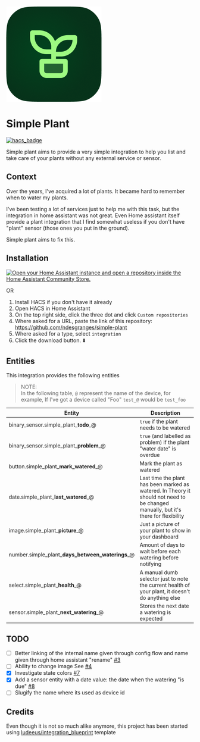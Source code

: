 
![Simple Plant Icon](custom_components/simple_plant/brands/icon/icon.png)
# Simple Plant

[![hacs_badge](https://img.shields.io/badge/HACS-Custom-41BDF5.svg?style=for-the-badge)](https://github.com/hacs/integration)

Simple plant aims to provide a very simple integration to help you list and take care of your plants without any external service or sensor.

## Context

Over the years, I've acquired a lot of plants. It became hard to remember when to water my plants.

I've been testing a lot of services just to help me with this task, but the integration in home assistant was not great. Even Home assistant itself provide a plant integration that I find somewhat useless if you don't have "plant" sensor (those ones you put in the ground).

Simple plant aims to fix this.

## Installation

[![Open your Home Assistant instance and open a repository inside the Home Assistant Community Store.](https://my.home-assistant.io/badges/hacs_repository.svg)](https://my.home-assistant.io/redirect/hacs_repository/?owner=ndesgranges&repository=simple-plant&category=integration)

OR

1. Install HACS if you don't have it already
2. Open HACS in Home Assistant
3. On the top right side, click the three dot and click `Custom repositories`
4. Where asked for a URL, paste the link of this repository:
https://github.com/ndesgranges/simple-plant
5. Where asked for a type, select `integration`
4. Click the download button. ⬇️


## Entities

This integration provides the following entities

> NOTE: \
> In the following table, `@` represent the name of the device, for example, If I've got a device called "Foo" `test_@` would be `test_foo`

| Entity | Description |
| ------ | ----------- |
| binary_sensor.simple_plant_**todo**_@            | `true` if the plant needs to be watered |
| binary_sensor.simple_plant_**problem**_@         | `true` (and labelled as problem) if the plant "water date" is overdue |
| button.simple_plant_**mark_watered**_@           | Mark the plant as watered |
| date.simple_plant_**last_watered**_@             | Last time the plant has been marked as watered. In Theory it should not need to be changed manually, but it's there for flexibility |
| image.simple_plant_**picture**_@                 | Just a picture of your plant to show in your dashboard |
| number.simple_plant_**days_between_waterings**_@ | Amount of days to wait before each watering before notifying |
| select.simple_plant_**health**_@                 | A manual dumb selector just to note the current health of your plant, it doesn't do anything else |
| sensor.simple_plant_**next_watering**_@          | Stores the next date a watering is expected |

## TODO

  - [ ] Better linking of the internal name given through config flow and name given through home assistant "rename" [#3](https://github.com/ndesgranges/simple-plant/issues/3)
  - [ ] Ability to change image See [#4](https://github.com/ndesgranges/simple-plant/issues/4)
  - [x] Investigate state colors [#7](https://github.com/ndesgranges/simple-plant/issues/7)
  - [x] Add a sensor entity with a date value: the date when the watering "is due" [#8](https://github.com/ndesgranges/simple-plant/issues/8)
  - [ ] Slugify the name where its used as device id

## Credits


Even though it is not so much alike anymore, this project has been started using [ludeeus/integration_blueprint](https://github.com/ludeeus/integration_blueprint) template
